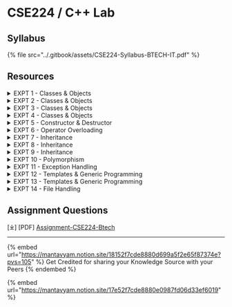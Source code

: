 # CSE224 / C++ Lab

## Syllabus

{% file src="../.gitbook/assets/CSE224-Syllabus-BTECH-IT.pdf" %}

## Resources

<details>

<summary>EXPT 1 - Classes &#x26; Objects</summary>

Write a program that uses a class where the member functions are defined inside a class.

```cpp
// Some code
```

</details>

<details>

<summary>EXPT 2 - Classes &#x26; Objects</summary>

Write a program that uses a class where the member functions are defined outside a class.&#x20;

```cpp
// Some code
```

</details>

<details>

<summary>EXPT 3 - Classes &#x26; Objects</summary>

Write a Program to Demonstrate Inline functions.

```cpp
// Some code
```

</details>

<details>

<summary>EXPT 4 - Classes &#x26; Objects</summary>

Write a Program to Demonstrate Friend function, classes and this pointer.

```cpp
// Some code
```

</details>

<details>

<summary>EXPT 5 - Constructor &#x26; Destructor</summary>

Write a program to demonstrate the use of zero argument and parameterized constructors.

```cpp
// Some code
```

</details>

<details>

<summary>EXPT 6 - Operator Overloading</summary>

Write a program to demonstrate the overloading of increment and decrement operators.

```cpp
// Some code
```

</details>

<details>

<summary>EXPT 7 - Inheritance</summary>

&#x20;Write a program to demonstrate the single inheritance.

```cpp
// Some code
```

</details>

<details>

<summary>EXPT 8 - Inheritance</summary>

&#x20;Write a program to demonstrate the multiple inheritance.

```cpp
// Some code
```

</details>

<details>

<summary>EXPT 9 - Inheritance</summary>

Write a Program to demonstrate use of protected members, public & private protected classes, multilevel inheritance etc.&#x20;

```cpp
// Some code
```

</details>

<details>

<summary>EXPT 10 - Polymorphism</summary>

Write a program to demonstrate the runtime polymorphism.&#x20;

```cpp
// Some code
```

</details>

<details>

<summary>EXPT 11 - Exception Handling</summary>

Write a program to demonstrate the exception handling.

```cpp
// Some code
```

</details>

<details>

<summary>EXPT 12 - Templates &#x26; Generic Programming</summary>

Write a program to demonstrate the use of function template.&#x20;

```cpp
// Some code
```

</details>

<details>

<summary>EXPT 13 - Templates &#x26; Generic Programming</summary>

Write a program to demonstrate the use of class template.

```cpp
// Some code
```

</details>

<details>

<summary>EXPT 14 - File Handling</summary>

Write a Program to Show how file management is done in C++.&#x20;

```cpp
// Some code
```

</details>

## Assignment Questions

\[⤓] \[PDF] [Assignment-CSE224-Btech](https://drive.google.com/file/d/1ZMqRUzMuC0qvAWGKibVACaLMkoHgEM-1/view?usp=drive_link)

***

{% embed url="https://mantavyam.notion.site/18152f7cde8880d699a5f2e65f87374e?pvs=105" %}
Get Credited for sharing your Knowledge Source with your Peers
{% endembed %}

{% embed url="https://mantavyam.notion.site/17e52f7cde8880e0987fd06d33ef6019" %}
